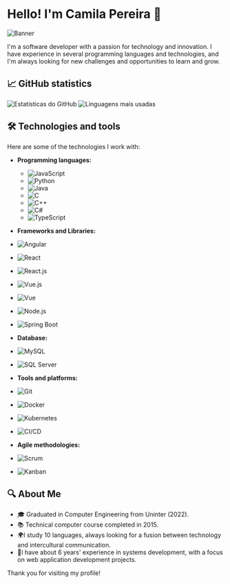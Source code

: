 # Hello! I'm Camila Pereira 👋
![Banner](https://avatars.githubusercontent.com/u/42609768?s=400&u=f5ffc4f21d6806960236619a3c8bca15ae0ded06&v=4)

I'm a software developer with a passion for technology and innovation. I have experience in several programming languages and technologies, and I'm always looking for new challenges and opportunities to learn and grow.

## 📈 GitHub statistics

![Estatísticas do GitHub](https://github-readme-stats.vercel.app/api?username=meninadosoftware&show_icons=true&theme=radical)
![Linguagens mais usadas](https://github-readme-stats.vercel.app/api/top-langs/?username=meninadosoftware&layout=compact&theme=radical)

## 🛠 Technologies and tools

Here are some of the technologies I work with:

- **Programming languages:**
  - ![JavaScript](https://img.shields.io/badge/JavaScript-323330?style=for-the-badge&logo=javascript&logoColor=F7DF1E)
  - ![Python](https://img.shields.io/badge/Python-3776AB?style=for-the-badge&logo=python&logoColor=white)
  - ![Java](https://img.shields.io/badge/Java-007396?style=for-the-badge&logo=java&logoColor=white)
  - ![C](https://img.shields.io/badge/C-00599C?style=for-the-badge&logo=c&logoColor=white)
  - ![C++](https://img.shields.io/badge/C++-00599C?style=for-the-badge&logo=c%2B%2B&logoColor=white)
  - ![C#](https://img.shields.io/badge/C%23-800080?style=for-the-badge&logo=c-sharp&logoColor=white)
  - ![TypeScript](https://img.shields.io/badge/TypeScript-3178C6?style=for-the-badge&logo=typescript&logoColor=white)

- **Frameworks and Libraries:**
 - ![Angular](https://img.shields.io/badge/Angular-DD0031?style=for-the-badge&logo=angular&logoColor=white)
 - ![React](https://img.shields.io/badge/React-20232A?style=for-the-badge&logo=react&logoColor=61DAFB)
 - ![React.js](https://img.shields.io/badge/React.js-61DAFB?style=for-the-badge&logo=react&logoColor=white)
 - ![Vue.js](https://img.shields.io/badge/Vue.js-4FC08D?style=for-the-badge&logo=vue.js&logoColor=white)
 - ![Vue](https://img.shields.io/badge/Vue-4FC08D?style=for-the-badge&logo=vue.js&logoColor=white)
 - ![Node.js](https://img.shields.io/badge/Node.js-43853D?style=for-the-badge&logo=node.js&logoColor=white)
 - ![Spring Boot](https://img.shields.io/badge/Spring_Boot-6DB33F?style=for-the-badge&logo=spring-boot)


- **Database:**
- ![MySQL](https://img.shields.io/badge/MySQL-4479A1?style=for-the-badge&logo=mysql&logoColor=white)
- ![SQL Server](https://img.shields.io/badge/SQL_Server-CC2927?style=for-the-badge&logo=microsoft-sql-server&logoColor=white)

- **Tools and platforms:**
- ![Git](https://img.shields.io/badge/Git-F05032?style=for-the-badge&logo=git&logoColor=white)
- ![Docker](https://img.shields.io/badge/Docker-2496ED?style=for-the-badge&logo=docker&logoColor=white)
- ![Kubernetes](https://img.shields.io/badge/Kubernetes-326CE5?style=for-the-badge&logo=kubernetes&logoColor=white)
- ![CI/CD](https://img.shields.io/badge/CI%2FCD-017BFE?style=for-the-badge&logo=azure-devops&logoColor=white)

- **Agile methodologies:**
- ![Scrum](https://img.shields.io/badge/Scrum-2496ED?style=for-the-badge&logo=scrum&logoColor=white)
- ![Kanban](https://img.shields.io/badge/Kanban-326CE5?style=for-the-badge&logo=kanban&logoColor=white)

## 🔍 About Me

- 🎓 Graduated in Computer Engineering from Uninter (2022).
- 📚 Technical computer course completed in 2015.
- 🌍I study 10 languages, always looking for a fusion between technology and intercultural communication.
- 🚀I have about 6 years' experience in systems development, with a focus on web application development projects.



Thank you for visiting my profile!

